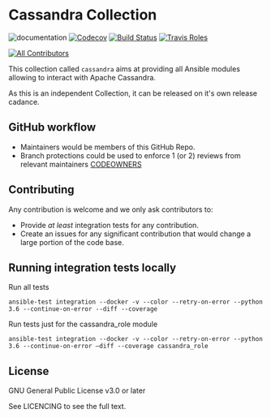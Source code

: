 # Cassandra Collection

![documentation](https://github.com/ansible-collections/community.cassandra/workflows/documentation/badge.svg)
[![Codecov](https://img.shields.io/codecov/c/github/ansible-collections/community.cassandra)](https://codecov.io/gh/ansible-collections/community.cassandra)
[![Build Status](https://travis-ci.com/ansible-collections/community.cassandra.svg?branch=master)](https://travis-ci.com/ansible-collections/community.cassandra)
[![Travis Roles](https://travis-ci.com/rhysmeister/AutomatingCassandraWithAnsible.svg?token=EZq8qB3ASZpTwAxAkbiU&branch=master)](https://travis-ci.com/rhysmeister/AutomatingCassandraWithAnsible)
<!-- ALL-CONTRIBUTORS-BADGE:START - Do not remove or modify this section -->
[![All Contributors](https://img.shields.io/badge/all_contributors-1-orange.svg?style=flat-square)](#contributors-)
<!-- ALL-CONTRIBUTORS-BADGE:END -->

This collection called `cassandra` aims at providing all Ansible modules allowing to interact with Apache Cassandra.

As this is an independent Collection, it can be released on it's own release cadance.

## GitHub workflow

* Maintainers would be members of this GitHub Repo.
* Branch protections could be used to enforce 1 (or 2) reviews from relevant maintainers [CODEOWNERS](.github/CODEOWNERS)

## Contributing

Any contribution is welcome and we only ask contributors to:
* Provide *at least* integration tests for any contribution.
* Create an issues for any significant contribution that would change a large portion of the code base.

## Running integration tests locally

Run all tests

```
ansible-test integration --docker -v --color --retry-on-error --python 3.6 --continue-on-error --diff --coverage
```

Run tests just for the cassandra_role module

```
ansible-test integration --docker -v --color --retry-on-error --python 3.6 --continue-on-error —diff --coverage cassandra_role
```


## License

GNU General Public License v3.0 or later

See LICENCING to see the full text.
